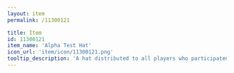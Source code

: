 ```yaml
---
layout: item
permalink: /11300121

title: Item
id: 11300121
item_name: 'Alpha Test Hat'
icon_url: 'item/icon/11300121.png'
tooltip_description: 'A hat distributed to all players who participated in the special boss event during alpha testing. Outfit items replace the look of your gear when equipped.'
---
```

